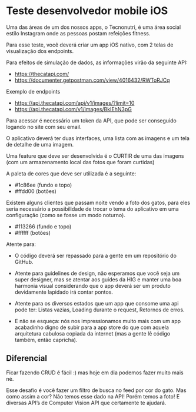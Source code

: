 # Teste desenvolvedor mobile iOS

Uma das áreas de um dos nossos apps, o Tecnonutri, é uma área social estilo Instagram onde as pessoas postam refeições fitness. 

Para esse teste, você deverá criar um app iOS nativo, com 2 telas de visualização dos endpoints.

Para efeitos de simulação de dados, as informações virão da seguinte API:
  * https://thecatapi.com/
  * https://documenter.getpostman.com/view/4016432/RWToRJCq

Exemplo de endpoints
  * https://api.thecatapi.com/api/v1/images/?limit=10
  * https://api.thecatapi.com/v1/images/BkIEhN3pG

Para acessar é necessário um token da API, que pode ser conseguido logando no site com seu email.

O aplicativo deverá ter duas interfaces, uma lista com as imagens e um tela de detalhe de uma imagem.

Uma feature que deve ser desenvolvida é o CURTIR de uma das imagens
(com um armazenamento local das fotos que foram curtidas)

A paleta de cores que deve ser utilizada é a seguinte:
* #1c86ee (fundo e topo)
* #ffdd00 (botões)

Existem alguns clientes que passam noite vendo a foto dos gatos, para eles seria necessário a possibilidade de trocar o tema do aplicativo em uma configuração (como se fosse um modo noturno).

* #113266 (fundo e topo)
* #ffffff (botões)


Atente para:

* O código deverá ser repassado para a gente em um repositório do GitHub.

* Atente para guidelines de design, não esperamos que você seja um super designer, mas se atentar aos guides da HIG e manter uma boa harmonia visual considerando que o app deverá ser um produto devidamente lapidado irá contar pontos.

* Atente para os diversos estados que um app que consome uma api pode ter: Listas vazias, Loading durante o request, Retornos de erros.

* E não se esqueça: nós nos impressionamos muito mais com um app acabadinho digno de subir para a app store do que com aquela arquitetura cabulosa copiada da internet (mas a gente lê código também, então capricha).

## Diferencial

Ficar fazendo CRUD é fácil :) mas hoje em dia podemos fazer muito mais né.

Esse desafio é você fazer um filtro de busca no feed por cor do gato. Mas como assim a cor? Não temos esse dado na API! Porém temos a foto! E diversas API’s de Computer Vision API que certamente te ajudará.
